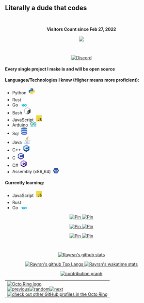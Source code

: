 ## Literally a dude that codes

<div align="center">
<br><p align="centre"><b>Visitors Count since Feb 27, 2022</b></p>  
<a href="#"><p align="center"><img align="center" src="https://profile-counter.glitch.me/{Rayrsn}/count.svg" /></p> </a>
<br></div>

<p align="center">
    <a href="https://dsc.gg/rayr">
    <img alt="Discord" src="https://discord.c99.nl/widget/theme-4/616702462526488616.png" />
  </a>
</p>

#### Every single project I make is and will be open source

#### Languages/Technologies I know (Higher means more proficient):
* Python&nbsp; <img src=https://github.com/Rayrsn/Rayrsn/raw/main/img/python.png width=20>
* Rust&nbsp; <img src=https://github.com/Rayrsn/Rayrsn/raw/main/img/rust.png width=20>
* Go&nbsp; <img src=https://github.com/Rayrsn/Rayrsn/raw/main/img/go.png width=20>
* Bash&nbsp; <img src=https://github.com/Rayrsn/Rayrsn/raw/main/img/bash.png width=20>
* JavaScript&nbsp; <img src=https://github.com/Rayrsn/Rayrsn/raw/main/img/js.png width=20>
* Arduino&nbsp; <img src=https://github.com/Rayrsn/Rayrsn/raw/main/img/arduino.png width=20>
* Sql&nbsp; <img src=https://github.com/Rayrsn/Rayrsn/raw/main/img/sql.png width=20>
* Java&nbsp; <img src=https://github.com/Rayrsn/Rayrsn/raw/main/img/java.png width=20>
* C++&nbsp; <img src=https://github.com/Rayrsn/Rayrsn/raw/main/img/c-plus-plus.png width=20>
* C&nbsp; <img src=https://github.com/Rayrsn/Rayrsn/raw/main/img/c.png width=20>
* C#&nbsp; <img src=https://github.com/Rayrsn/Rayrsn/raw/main/img/c-sharp.png width=20>
* Assembly (x86_64)&nbsp; <img src=https://github.com/Rayrsn/Rayrsn/raw/main/img/assembly.png width=20>

#### Currently learning:
* JavaScript&nbsp; <img src=https://github.com/Rayrsn/Rayrsn/raw/main/img/js.png width=20>
* Rust&nbsp; <img src=https://github.com/Rayrsn/Rayrsn/raw/main/img/rust.png width=20>
* Go&nbsp; <img src=https://github.com/Rayrsn/Rayrsn/raw/main/img/go.png width=20>

<p align="center">
    <a href="https://github.com/Rayrsn/Discord-Custom-RPC">
    <img alt="Pin" src="https://github-readme-stats-git-masterrstaa-rickstaa.vercel.app/api/pin/?username=Rayrsn&repo=Discord-Custom-RPC&show_owner=true&theme=tokyonight" />
  </a>
    <a href="https://github.com/Rayrsn/Spotify-Ad-Killer">
    <img alt="Pin" src="https://github-readme-stats-git-masterrstaa-rickstaa.vercel.app/api/pin/?username=Rayrsn&repo=Spotify-Ad-Killer&show_owner=true&theme=tokyonight" />
  </a>
</p>

<p align="center">
  <a href="https://github.com/Rayrsn/Minecraft-Auto-Mod-Downloader">
    <img alt="Pin" src="https://github-readme-stats-git-masterrstaa-rickstaa.vercel.app/api/pin/?username=Rayrsn&repo=Minecraft-Auto-Mod-Downloader&show_owner=true&theme=tokyonight" />
  </a>
    <a href="https://github.com/Rayrsn/Curseforge-Modpack-Downloader">
    <img alt="Pin" src="https://github-readme-stats-git-masterrstaa-rickstaa.vercel.app/api/pin/?username=Rayrsn&repo=Curseforge-Modpack-Downloader&show_owner=true&theme=tokyonight" />
  </a>
</p>

<p align="center">
    <a href="https://github.com/Rayrsn/Discord-RPC-cli">
    <img alt="Pin" src="https://github-readme-stats-git-masterrstaa-rickstaa.vercel.app/api/pin/?username=Rayrsn&repo=Discord-RPC-cli&show_owner=true&theme=tokyonight" />
  </a>
<a href="https://github.com/Rayrsn/Weather-Cli">
    <img alt="Pin" src="https://github-readme-stats-git-masterrstaa-rickstaa.vercel.app/api/pin/?username=Rayrsn&repo=Weather-Cli&show_owner=true&theme=tokyonight" />
  </a>
</p>
  
<br>

<p align="center">
  <a href="https://github.com/Rayrsn?tab=repositories">
    <img alt="Rayrsn's github stats" src="https://github-readme-stats-git-masterrstaa-rickstaa.vercel.app/api?username=Rayrsn&theme=tokyonight&layout=compact&count_private=true" />
  </a>
</p>

<p align="center">
  <a href="https://github.com/Rayrsn?tab=repositories">
    <img alt="Rayrsn's github Top Langs" src="https://github-readme-stats-git-masterrstaa-rickstaa.vercel.app/api/top-langs/?username=Rayrsn&langs_count=10&exclude_repo=dotfiles,BetterDiscord-Files,Weather-Gui,rimworld-mod-updater&theme=tokyonight&layout=compact" />
  </a>
     <a href="https://wakatime.com/@Rayr">
    <img alt="Rayrsn's wakatime stats" src="https://github-readme-stats-git-masterrstaa-rickstaa.vercel.app/api/wakatime?username=Rayr&theme=tokyonight" />
  </a>
</p>

<p align="center">
  <a href="https://skyline.github.com/Rayrsn">
    <img alt="contribution graph" src="https://activity-graph.herokuapp.com/graph?username=Rayrsn&bg_color=1a1b27&color=38bdae&line=70a5fd&point=bf91f3&area=true&hide_border=true"/>
  </a>
</p>

 <table align="center"><tbody><tr><td><a href="https://octo-ring.com/"><img src="https://octo-ring.com/static/img/widget/top.png" width="99%" alt="Octo Ring logo" align="top"></a><br><a href="https://octo-ring.com/p/Rayrsn/prev"><img src="https://octo-ring.com/static/img/widget/prev.png" width="33%" alt="previous" align="top" title="previous profile"></a><a href="https://octo-ring.com/p/Rayrsn/random"><img src="https://octo-ring.com/static/img/widget/random.png" width="33%" alt="random" align="top" title="random profile"></a><a href="https://octo-ring.com/p/Rayrsn/next"><img src="https://octo-ring.com/static/img/widget/next.png" width="33%" alt="next" align="top" title="next profile"></a><br><a href="https://octo-ring.com/"><img src="https://octo-ring.com/static/img/widget/bottom.png" width="99%" alt="check out other GitHub profiles in the Octo Ring" align="top"></a></td></tr></tbody></table> 
